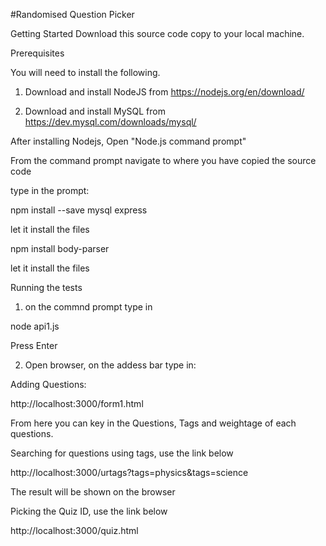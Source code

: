#Randomised Question Picker


Getting Started
Download this source code copy to your local machine.


Prerequisites

You will need to install the following.

1. Download and install NodeJS from https://nodejs.org/en/download/

2. Download and install MySQL from https://dev.mysql.com/downloads/mysql/


After installing Nodejs, Open "Node.js command prompt"

From the command prompt navigate to where you have copied the source code


type in the prompt:

npm install --save mysql express

let it install the files


npm install body-parser

let it install the files



Running the tests
1. on the commnd prompt type in

node api1.js

Press Enter

2. Open browser, on the addess bar type in:

Adding Questions:

http://localhost:3000/form1.html

From here you can key in the Questions, Tags and weightage of each questions.



Searching for questions using tags, use the link below

http://localhost:3000/urtags?tags=physics&tags=science

The result will be shown on the browser


Picking the Quiz ID, use the link below

http://localhost:3000/quiz.html


